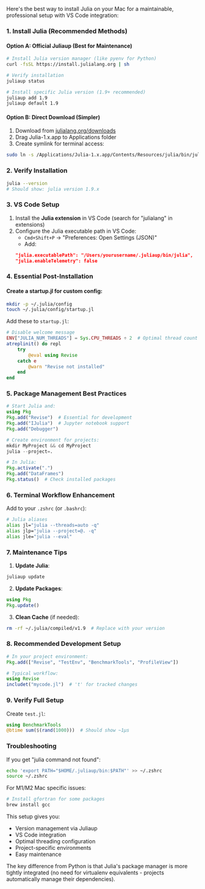 Here's the best way to install Julia on your Mac for a maintainable, professional setup with VS Code integration:

### 1. Install Julia (Recommended Methods)

#### **Option A: Official Juliaup (Best for Maintenance)**
```bash
# Install Julia version manager (like pyenv for Python)
curl -fsSL https://install.julialang.org | sh

# Verify installation
juliaup status

# Install specific Julia version (1.9+ recommended)
juliaup add 1.9
juliaup default 1.9
```

#### **Option B: Direct Download (Simpler)**
1. Download from [julialang.org/downloads](https://julialang.org/downloads/)
2. Drag Julia-1.x.app to Applications folder
3. Create symlink for terminal access:
```bash
sudo ln -s /Applications/Julia-1.x.app/Contents/Resources/julia/bin/julia /usr/local/bin/julia
```

### 2. Verify Installation
```bash
julia --version
# Should show: julia version 1.9.x
```

### 3. VS Code Setup

1. Install the **Julia extension** in VS Code (search for "julialang" in extensions)
2. Configure the Julia executable path in VS Code:
   - `Cmd+Shift+P` → "Preferences: Open Settings (JSON)"
   - Add:
   ```json
   "julia.executablePath": "/Users/yourusername/.juliaup/bin/julia",
   "julia.enableTelemetry": false
   ```

### 4. Essential Post-Installation

#### Create a startup.jl for custom config:
```bash
mkdir -p ~/.julia/config
touch ~/.julia/config/startup.jl
```
Add these to `startup.jl`:
```julia
# Disable welcome message
ENV["JULIA_NUM_THREADS"] = Sys.CPU_THREADS ÷ 2  # Optimal thread count
atreplinit() do repl
    try
        @eval using Revise
    catch e
        @warn "Revise not installed"
    end
end
```

### 5. Package Management Best Practices

```julia
# Start Julia and:
using Pkg
Pkg.add("Revise")  # Essential for development
Pkg.add("IJulia")  # Jupyter notebook support
Pkg.add("Debugger")

# Create environment for projects:
mkdir MyProject && cd MyProject
julia --project=.

# In Julia:
Pkg.activate(".")
Pkg.add("DataFrames")
Pkg.status()  # Check installed packages
```

### 6. Terminal Workflow Enhancement

Add to your `.zshrc` (or `.bashrc`):
```bash
# Julia aliases
alias jl="julia --threads=auto -q"
alias jlp="julia --project=@. -q"
alias jle="julia --eval"
```

### 7. Maintenance Tips

1. **Update Julia**:
```bash
juliaup update
```

2. **Update Packages**:
```julia
using Pkg
Pkg.update()
```

3. **Clean Cache** (if needed):
```bash
rm -rf ~/.julia/compiled/v1.9  # Replace with your version
```

### 8. Recommended Development Setup

```julia
# In your project environment:
Pkg.add(["Revise", "TestEnv", "BenchmarkTools", "ProfileView"])

# Typical workflow:
using Revise
includet("mycode.jl")  # 't' for tracked changes
```

### 9. Verify Full Setup

Create `test.jl`:
```julia
using BenchmarkTools
@btime sum($(rand(1000)))  # Should show ~1μs
```

### Troubleshooting

If you get "julia command not found":
```bash
echo 'export PATH="$HOME/.juliaup/bin:$PATH"' >> ~/.zshrc
source ~/.zshrc
```

For M1/M2 Mac specific issues:
```bash
# Install gfortran for some packages
brew install gcc
```

This setup gives you:
- Version management via Juliaup
- VS Code integration
- Optimal threading configuration
- Project-specific environments
- Easy maintenance

The key difference from Python is that Julia's package manager is more tightly integrated (no need for virtualenv equivalents - projects automatically manage their dependencies).